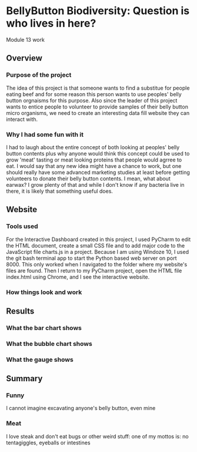 # BellyButton Biodiversity: Question is who lives in here?
Module 13 work 

## Overview
### Purpose of the project
The idea of this project is that someone wants to find a substitue for people eating beef and for some reason this person wants to use peoples' belly button orgnaisms for this purpose.  Also since the leader of this project wants to entice people to volunteer to provide samples of their belly button micro organisms, we need to create an interesting data fill website they can interact with. 

### Why I had some fun with it
I had to laugh about the entire concept of both looking at peoples' belly button contents plus why anyone would think this concept could be used to grow 'meat' tasting or meat looking proteins that people would agrree to eat. I would say that any new idea might have a chance to work, but one should really have some advanced marketing studies at least before getting volunteers to donate their belly button contents. I mean, what about earwax? I grow plenty of that and while I don't know if any bacteria live in there, it is likely that something useful does.

## Website
### Tools used
For the Interactive Dashboard created in this project, I used PyCharm to edit the HTML document, create a small CSS file and to add major code to the JavaScript file charts.js in a project. Because I am using Windoze 10, I used the git bash terminal app to start the Python based web server on port 8000. This only worked when I navigated to the folder where my website's files are found. Then I return to my PyCharm project, open the HTML file index.html using Chrome, and I see the interactive website.

### How things look and work

## Results 
### What the bar chart shows
### What the bubble chart shows
### What the gauge shows

## Summary
### Funny
I cannot imagine excavating anyone's belly button, even mine
### Meat
I love steak and don't eat bugs or other weird stuff: one of my mottos is: no tentagiggles, eyeballs or intestines

